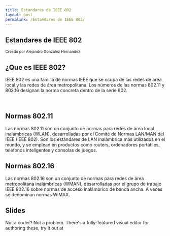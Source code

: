 ```yaml
---
title: Estandares de IEEE 802
layout: post
permalink: /Estandares de IEEE 802/
---
```


<section>
    <h1>Estandares de IEEE 802</h1>
    <p>
        <small> Creado por Alejandro Gonzalez Hernandez </small>
    </p>
</section>

<section>
<section>
    <h2>¿Que es IEEE 802?</h2>
    <p class="fragment fade-down">
 IEEE 802 es una familia de normas IEEE que se ocupa de las redes de área local y las redes de área metropolitana. Los números de las normas 802.11 y 802.16 designan la norma concreta dentro de la serie 802.
    </p>
    <br>
        <a href="#" class="navigate-down">  
        </a>
     </section>
    <section>
        <h2>Normas 802.11</h2>
        <p class="fragment">
           Las normas 802.11 son un conjunto de normas para redes de área local inalámbricas (WLAN), desarrolladas por el Comité de Normas LAN/MAN del IEEE (IEEE 802). Son los estándares de LAN inalámbrica más utilizados en el mundo, y se emplean en productos como routers, ordenadores portátiles, teléfonos inteligentes y consolas de juegos.
        </p>
    </section>  
    <section>
        <h2>Normas 802.16</h2>
        <p class="fragment fade-left">
            Las normas 802.16 son un conjunto de normas para redes de área metropolitana inalámbricas (WMAN), desarrolladas por el grupo de trabajo IEEE 802.16 sobre normas de acceso inalámbrico de banda ancha. A veces se denominan normas WiMAX.
        </p>
          <a href="#/2">
        </a>
    </section>
     </section>
     
<section>
    <h2>Slides</h2>
    <p>
        Not a coder? Not a problem. There's a fully-featured visual editor for authoring these, try it out at 
    </p>
</section>


